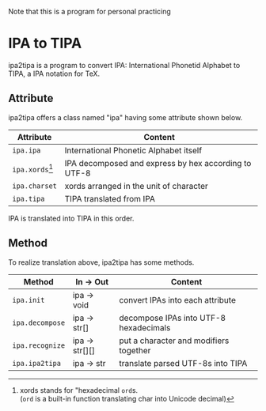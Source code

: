 Note that this is a program for personal practicing

# IPA to TIPA
ipa2tipa is a program to convert IPA: International Phonetid Alphabet to TIPA, a IPA notation for TeX.

## Attribute
ipa2tipa offers a class named "ipa" having some attribute shown below.

| Attribute        | Content 
| --               | -- 
| `ipa.ipa`        | International Phonetic Alphabet itself 
| `ipa.xords`[^*]  | IPA decomposed and express by hex according to UTF-8 
| `ipa.charset`    | xords arranged in the unit of character 
| `ipa.tipa`       | TIPA translated from IPA 

IPA is translated into TIPA in this order.

[^*]: xords stands for "hexadecimal `ord`s. <br>
(`ord` is a built-in function translating char into Unicode decimal)

## Method
To realize translation above, ipa2tipa has some methods.

| Method          | In -> Out      | Content 
|--               | --             | --
| `ipa.init`      | ipa -> void    | convert IPAs into each attribute 
| `ipa.decompose` | ipa -> str[]   | decompose IPAs into UTF-8 hexadecimals
| `ipa.recognize` | ipa -> str[][] | put a character and modifiers together
| `ipa.ipa2tipa`  | ipa -> str     | translate parsed UTF-8s into TIPA